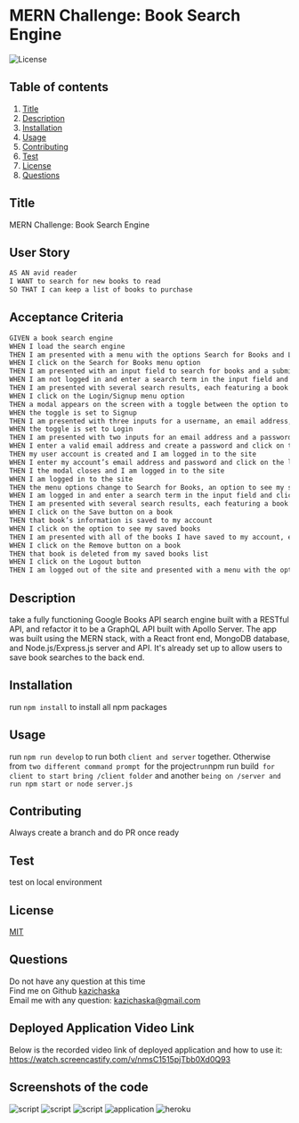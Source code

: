 # MERN Challenge: Book Search Engine

  ![License](https://img.shields.io/badge/License-MIT%20-yellow.svg)

  ## Table of contents
  1. [Title](#title)
  2. [Description](#description)
  3. [Installation](#installation)
  4. [Usage](#usage)
  5. [Contributing](#contributing)
  6. [Test](#test)
  7. [License](#license)
  8. [Questions](#questions)

  ## Title
  MERN Challenge: Book Search Engine

  ## User Story

```md
AS AN avid reader
I WANT to search for new books to read
SO THAT I can keep a list of books to purchase
```

## Acceptance Criteria

```md
GIVEN a book search engine
WHEN I load the search engine
THEN I am presented with a menu with the options Search for Books and Login/Signup and an input field to search for books and a submit button
WHEN I click on the Search for Books menu option
THEN I am presented with an input field to search for books and a submit button
WHEN I am not logged in and enter a search term in the input field and click the submit button
THEN I am presented with several search results, each featuring a book’s title, author, description, image, and a link to that book on the Google Books site
WHEN I click on the Login/Signup menu option
THEN a modal appears on the screen with a toggle between the option to log in or sign up
WHEN the toggle is set to Signup
THEN I am presented with three inputs for a username, an email address, and a password, and a signup button
WHEN the toggle is set to Login
THEN I am presented with two inputs for an email address and a password and login button
WHEN I enter a valid email address and create a password and click on the signup button
THEN my user account is created and I am logged in to the site
WHEN I enter my account’s email address and password and click on the login button
THEN I the modal closes and I am logged in to the site
WHEN I am logged in to the site
THEN the menu options change to Search for Books, an option to see my saved books, and Logout
WHEN I am logged in and enter a search term in the input field and click the submit button
THEN I am presented with several search results, each featuring a book’s title, author, description, image, and a link to that book on the Google Books site and a button to save a book to my account
WHEN I click on the Save button on a book
THEN that book’s information is saved to my account
WHEN I click on the option to see my saved books
THEN I am presented with all of the books I have saved to my account, each featuring the book’s title, author, description, image, and a link to that book on the Google Books site and a button to remove a book from my account
WHEN I click on the Remove button on a book
THEN that book is deleted from my saved books list
WHEN I click on the Logout button
THEN I am logged out of the site and presented with a menu with the options Search for Books and Login/Signup and an input field to search for books and a submit button
```

  ## Description
  take a fully functioning Google Books API search engine built with a RESTful API, and refactor it to be a GraphQL API built with Apollo Server. The app was built using the MERN stack, with a React front end, MongoDB database, and Node.js/Express.js server and API. It's already set up to allow users to save book searches to the back end.

  ## Installation
  run `npm install` to install all npm packages

  ## Usage
  run `npm run develop` to run both `client and server` together. Otherwise from `two different command prompt `for the project` run `npm run build` for client to start bring /client folder` and another `being on /server and run npm start or node server.js`

  ## Contributing
  Always create a branch and do PR once ready

  ## Test
  test on local environment

  ## License
  [MIT](https://gist.github.com/nicolasdao/a7adda51f2f185e8d2700e1573d8a633#mit-license)

  ## Questions
  Do not have any question at this time<br />
  Find me on Github [kazichaska](https://github.com/kazichaska)<br />
  Email me with any question: kazichaska@gmail.com <br />

## Deployed Application Video Link 
Below is the recorded video link of deployed application and how to use it:
https://watch.screencastify.com/v/nmsC1515pjTbb0Xd0Q93

## Screenshots of the code
![script](./assets/images/script.png)
![script](./assets/images/script.png)
![script](./assets/images/script.png)
![application](./assets/images/application.png)
![heroku](./assets/images/heroku.png)
